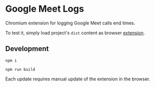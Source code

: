 # Google Meet Logs

Chromium extension for logging Google Meet calls end times.

To test it, simply load project's `dist` content as browser [extension](https://developer.chrome.com/docs/extensions/mv3/getstarted/development-basics/#load-unpacked).

## Development

```
npm i
```

```
npm run build
```

Each update requires manual update of the extension in the browser.